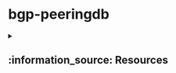 # bgp-peeringdb


<details>
<summary><h2> :information_source: Resources </h2></summary>
 
**Nornir + Jinja2**

https://pypi.org/project/nornir-jinja2/

https://nornir.tech/nornir_jinja2/html/

https://nornir.readthedocs.io/en/latest/api/index.html

** Read Documentation to understand Nornir! **
 
https://nornir.readthedocs.io/en/latest/index.html

<\details>
